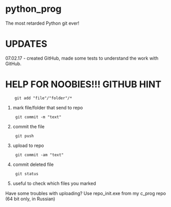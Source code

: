 # python_prog
The most retarded Python git ever!

# UPDATES

07.02.17 - created GitHub, made some tests to understand the work with GitHub. 

# HELP FOR NOOBIES!!! GITHUB HINT

        git add "file"/"folder"/* 	
1. mark file/folder that send to repo

        git commit -m "text" 
2. commit the file

        git push
3. upload to repo

        git commit -am "text" 
4. commit deleted file

        git status 
5. useful to check which files you marked

Have some troubles with uploading? Use repo_init.exe from my c_prog repo (64 bit only, in Russian)
